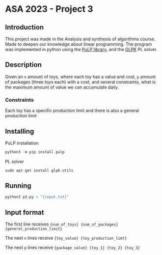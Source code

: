 # ASA 2023 - Project 3

## Introduction
This project was made in the Analysis and synthesis of algorithms course. Made to deepen our knowledge about linear 
programming. The program was implemented in python using the [PuLP library](https://pypi.org/project/PuLP/),
and the [GLPK](https://www.gnu.org/software/glpk/) PL solver.

## Description
Given an `n` amount of toys, where each toy has a value and cost, `p` amount of packages (three toys each) with a cost,
and several constraints, what is the maximum amount of value we can accumulate daily.

### Constraints
Each toy has a specific production limit and there is also a general production limit

## Installing
PuLP installation
```s
python3 -m pip install pulp
```

PL solver
```s
sudo apt-get install glpk-utils
```

## Running
```s
python3 p3.py < "{input.txt}"
```

## Input format
The first line receives `{num_of_toys} {num_of_packages} {general_production_limit}`

The next `n` lines receive `{toy_value} {toy_production_limt}`

The next `p` lines receive `{package_value} {toy_1} {toy_2} {toy_3}`


